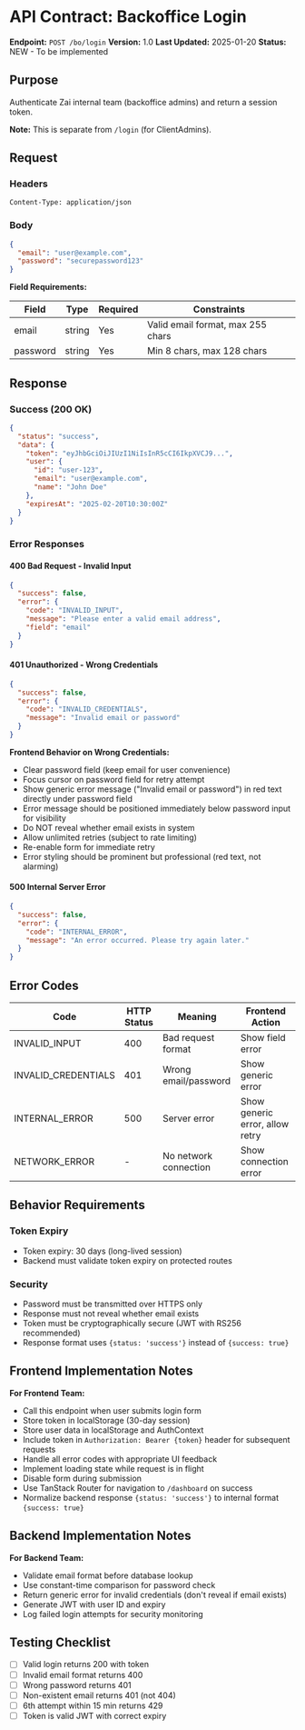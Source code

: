 # API Contract: Backoffice Login

**Endpoint:** `POST /bo/login`
**Version:** 1.0
**Last Updated:** 2025-01-20
**Status:** NEW - To be implemented

## Purpose

Authenticate Zai internal team (backoffice admins) and return a session token.

**Note:** This is separate from `/login` (for ClientAdmins).

## Request

### Headers

```
Content-Type: application/json
```

### Body

```json
{
  "email": "user@example.com",
  "password": "securepassword123"
}
```

**Field Requirements:**

| Field | Type | Required | Constraints |
|-------|------|----------|-------------|
| email | string | Yes | Valid email format, max 255 chars |
| password | string | Yes | Min 8 chars, max 128 chars |

## Response

### Success (200 OK)

```json
{
  "status": "success",
  "data": {
    "token": "eyJhbGciOiJIUzI1NiIsInR5cCI6IkpXVCJ9...",
    "user": {
      "id": "user-123",
      "email": "user@example.com",
      "name": "John Doe"
    },
    "expiresAt": "2025-02-20T10:30:00Z"
  }
}
```

### Error Responses

#### 400 Bad Request - Invalid Input

```json
{
  "success": false,
  "error": {
    "code": "INVALID_INPUT",
    "message": "Please enter a valid email address",
    "field": "email"
  }
}
```

#### 401 Unauthorized - Wrong Credentials

```json
{
  "success": false,
  "error": {
    "code": "INVALID_CREDENTIALS",
    "message": "Invalid email or password"
  }
}
```

**Frontend Behavior on Wrong Credentials:**
- Clear password field (keep email for user convenience)
- Focus cursor on password field for retry attempt
- Show generic error message ("Invalid email or password") in red text directly under password field
- Error message should be positioned immediately below password input for visibility
- Do NOT reveal whether email exists in system
- Allow unlimited retries (subject to rate limiting)
- Re-enable form for immediate retry
- Error styling should be prominent but professional (red text, not alarming)

#### 500 Internal Server Error

```json
{
  "success": false,
  "error": {
    "code": "INTERNAL_ERROR",
    "message": "An error occurred. Please try again later."
  }
}
```

## Error Codes

| Code | HTTP Status | Meaning | Frontend Action |
|------|-------------|---------|-----------------|
| INVALID_INPUT | 400 | Bad request format | Show field error |
| INVALID_CREDENTIALS | 401 | Wrong email/password | Show generic error |
| INTERNAL_ERROR | 500 | Server error | Show generic error, allow retry |
| NETWORK_ERROR | - | No network connection | Show connection error |

## Behavior Requirements

### Token Expiry

- Token expiry: 30 days (long-lived session)
- Backend must validate token expiry on protected routes

### Security

- Password must be transmitted over HTTPS only
- Response must not reveal whether email exists
- Token must be cryptographically secure (JWT with RS256 recommended)
- Response format uses `{status: 'success'}` instead of `{success: true}`

## Frontend Implementation Notes

**For Frontend Team:**
- Call this endpoint when user submits login form
- Store token in localStorage (30-day session)
- Store user data in localStorage and AuthContext
- Include token in `Authorization: Bearer {token}` header for subsequent requests
- Handle all error codes with appropriate UI feedback
- Implement loading state while request is in flight
- Disable form during submission
- Use TanStack Router for navigation to `/dashboard` on success
- Normalize backend response `{status: 'success'}` to internal format `{success: true}`

## Backend Implementation Notes

**For Backend Team:**
- Validate email format before database lookup
- Use constant-time comparison for password check
- Return generic error for invalid credentials (don't reveal if email exists)
- Generate JWT with user ID and expiry
- Log failed login attempts for security monitoring

## Testing Checklist

- [ ] Valid login returns 200 with token
- [ ] Invalid email format returns 400
- [ ] Wrong password returns 401
- [ ] Non-existent email returns 401 (not 404)
- [ ] 6th attempt within 15 min returns 429
- [ ] Token is valid JWT with correct expiry
